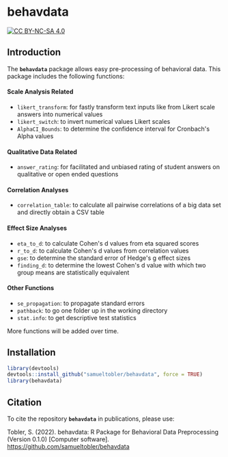 # behavdata

[![CC BY-NC-SA 4.0](https://img.shields.io/badge/License-CC%20BY--NC--SA%204.0-lightgrey.svg)](http://creativecommons.org/licenses/by-nc-sa/4.0/)

## Introduction

The **`behavdata`** package allows easy pre-processing of behavioral data. This package includes the following functions:


#### Scale Analysis Related
-   `likert_transform`: for fastly transform text inputs like from Likert scale answers into numerical values
-   `likert_switch`: to invert numerical values Likert scales
-   `AlphaCI_Bounds`: to determine the confidence interval for Cronbach's Alpha values


#### Qualitative Data Related
-   `answer_rating`: for facilitated and unbiased rating of student answers on qualitative or open ended questions


#### Correlation Analyses
-   `correlation_table`: to calculate all pairwise correlations of a big data set and directly obtain a CSV table


#### Effect Size Analyses
-   `eta_to_d`: to calculate Cohen's d values from eta squared scores
-   `r_to_d`: to calculate Cohen's d values from correlation values
-   `gse`: to determine the standard error of Hedge's g effect sizes
-   `finding_d`: to determine the lowest Cohen's d value with which two group means are statistically equivalent


#### Other Functions
-   `se_propagation`: to propagate standard errors
-   `pathback`: to go one folder up in the working directory
-   `stat.info`: to get descriptive test statistics


More functions will be added over time.

## Installation

``` r
library(devtools)
devtools::install_github("samueltobler/behavdata", force = TRUE)
library(behavdata)
```

## Citation

To cite the repository **`behavdata`** in publications, please use:

Tobler, S. (2022). behavdata: R Package for Behavioral Data Preprocessing (Version 0.1.0) [Computer software]. https://github.com/samueltobler/behavdata
